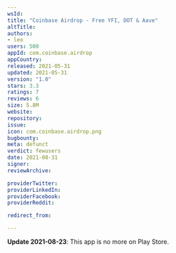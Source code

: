 ```yaml
---
wsId: 
title: "Coinbase Airdrop - Free YFI, DOT & Aave"
altTitle: 
authors:
- leo
users: 500
appId: com.coinbase.airdrop
appCountry: 
released: 2021-05-31
updated: 2021-05-31
version: "1.0"
stars: 3.3
ratings: 7
reviews: 6
size: 5.8M
website: 
repository: 
issue: 
icon: com.coinbase.airdrop.png
bugbounty: 
meta: defunct
verdict: fewusers
date: 2021-08-31
signer: 
reviewArchive:

providerTwitter: 
providerLinkedIn: 
providerFacebook: 
providerReddit: 

redirect_from:

---
```


**Update 2021-08-23**: This app is no more on Play Store.

